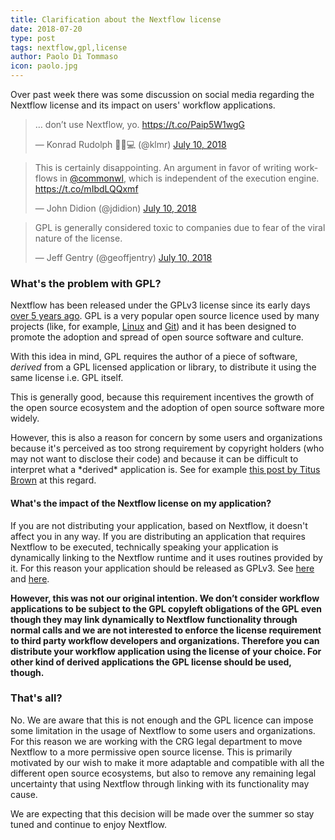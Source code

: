 ```yaml
---
title: Clarification about the Nextflow license
date: 2018-07-20
type: post
tags: nextflow,gpl,license
author: Paolo Di Tommaso
icon: paolo.jpg
---
```


Over past week there was some discussion on social media regarding the Nextflow license
and its impact on users' workflow applications.

<blockquote class="twitter-tweet tw-align-center" data-lang="en"><p lang="en" dir="ltr">… don’t use Nextflow, yo. <a href="https://t.co/Paip5W1wgG">https://t.co/Paip5W1wgG</a></p>&mdash; Konrad Rudolph 👨‍🔬💻 (@klmr) <a href="https://twitter.com/klmr/status/1016606226103357440?ref_src=twsrc%5Etfw">July 10, 2018</a></blockquote>
<script async src="https://platform.twitter.com/widgets.js" charset="utf-8"></script>

<blockquote class="twitter-tweet tw-align-center" data-lang="en"><p lang="en" dir="ltr">This is certainly disappointing. An argument in favor of writing workflows in <a href="https://twitter.com/commonwl?ref_src=twsrc%5Etfw">@commonwl</a>, which is independent of the execution engine. <a href="https://t.co/mIbdLQQxmf">https://t.co/mIbdLQQxmf</a></p>&mdash; John Didion (@jdidion) <a href="https://twitter.com/jdidion/status/1016612435938160640?ref_src=twsrc%5Etfw">July 10, 2018</a></blockquote>
<script async src="https://platform.twitter.com/widgets.js" charset="utf-8"></script>

<blockquote class="twitter-tweet tw-align-center" data-lang="en"><p lang="en" dir="ltr">GPL is generally considered toxic to companies due to fear of the viral nature of the license.</p>&mdash; Jeff Gentry (@geoffjentry) <a href="https://twitter.com/geoffjentry/status/1016656901139025921?ref_src=twsrc%5Etfw">July 10, 2018</a></blockquote>
<script async src="https://platform.twitter.com/widgets.js" charset="utf-8"></script>

### What's the problem with GPL?

Nextflow has been released under the GPLv3 license since its early days [over 5 years ago](https://github.com/nextflow-io/nextflow/blob/c080150321e5000a2c891e477bb582df07b7f75f/src/main/groovy/nextflow/Nextflow.groovy).
GPL is a very popular open source licence used by many projects
(like, for example, [Linux](https://www.kernel.org/doc/html/v4.17/process/license-rules.html) and [Git](https://git-scm.com/about/free-and-open-source))
and it has been designed to promote the adoption and spread of open source software and culture.

With this idea in mind, GPL requires the author of a piece of software, _derived_ from a GPL licensed application or library, to distribute it using the same license i.e. GPL itself.

This is generally good, because this requirement incentives the growth of the open source ecosystem and the adoption of open source software more widely.

However, this is also a reason for concern by some users and organizations because it's perceived as too strong requirement by copyright holders (who may not want to disclose their code) and because it can be difficult to interpret what a \*derived\* application is. See for example
[this post by Titus Brown](http://ivory.idyll.org/blog/2015-on-licensing-in-bioinformatics.html) at this regard.

#### What's the impact of the Nextflow license on my application?

If you are not distributing your application, based on Nextflow, it doesn't affect you in any way.
If you are distributing an application that requires Nextflow to be executed, technically speaking your application is dynamically linking to the Nextflow runtime and it uses routines provided by it. For this reason your application should be released as GPLv3. See [here](https://www.gnu.org/licenses/gpl-faq.en.html#GPLStaticVsDynamic) and [here](https://www.gnu.org/licenses/gpl-faq.en.html#IfInterpreterIsGPL).

<b>However, this was not our original intention. We don’t consider workflow applications to be subject to the GPL copyleft obligations of the GPL even though they may link dynamically to Nextflow functionality through normal calls and we are not interested to enforce the license requirement to third party workflow developers and organizations. Therefore you can distribute your workflow application using the license of your choice. For other kind of derived applications the GPL license should be used, though.
</b>

### That's all?

No. We are aware that this is not enough and the GPL licence can impose some limitation in the usage of Nextflow to some users and organizations. For this reason we are working with the CRG legal department to move Nextflow to a more permissive open source license. This is primarily motivated by our wish to make it more adaptable and compatible with all the different open source ecosystems, but also to remove any remaining legal uncertainty that using Nextflow through linking with its functionality may cause.

We are expecting that this decision will be made over the summer so stay tuned and continue to enjoy Nextflow.
